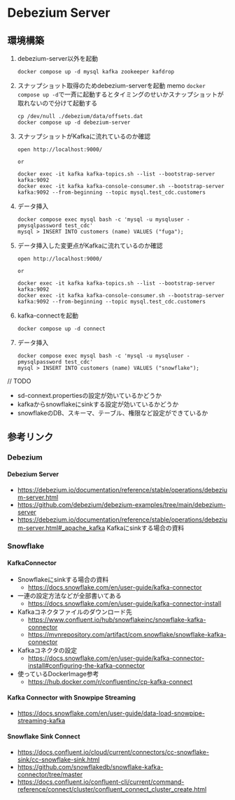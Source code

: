# Debezium Server
## 環境構築
1. debezium-server以外を起動
    ```shell
    docker compose up -d mysql kafka zookeeper kafdrop
    ```
2. スナップショット取得のためdebezium-serverを起動
    memo `docker compose up -d`で一斉に起動するとタイミングのせいかスナップショットが取れないので分けて起動する
    ```shell
    cp /dev/null ./debezium/data/offsets.dat
    docker compose up -d debezium-server
    ```
3. スナップショットがKafkaに流れているのか確認
    ```shell
    open http://localhost:9000/

    or

    docker exec -it kafka kafka-topics.sh --list --bootstrap-server kafka:9092
    docker exec -it kafka kafka-console-consumer.sh --bootstrap-server kafka:9092 --from-beginning --topic mysql.test_cdc.customers
    ```
4. データ挿入
    ```shell
    docker compose exec mysql bash -c 'mysql -u mysqluser -pmysqlpassword test_cdc'
    mysql > INSERT INTO customers (name) VALUES ("fuga");
    ```
5. データ挿入した変更点がKafkaに流れているのか確認
    ```shell
    open http://localhost:9000/

    or

    docker exec -it kafka kafka-topics.sh --list --bootstrap-server kafka:9092
    docker exec -it kafka kafka-console-consumer.sh --bootstrap-server kafka:9092 --from-beginning --topic mysql.test_cdc.customers
    ```
6. kafka-connectを起動
    ```shell
    docker compose up -d connect
    ```
7. データ挿入
    ```shell
    docker compose exec mysql bash -c 'mysql -u mysqluser -pmysqlpassword test_cdc'
    mysql > INSERT INTO customers (name) VALUES ("snowflake");
    ```

// TODO
- sd-connext.propertiesの設定が効いているかどうか
- kafkaからsnowflakeにsinkする設定が効いているかどうか
- snowflakeのDB、スキーマ、テーブル、権限など設定ができているか

## 参考リンク
### Debezium
#### Debezium Server
- https://debezium.io/documentation/reference/stable/operations/debezium-server.html
- https://github.com/debezium/debezium-examples/tree/main/debezium-server
- https://debezium.io/documentation/reference/stable/operations/debezium-server.html#_apache_kafka
    Kafkaにsinkする場合の資料

### Snowflake
#### KafkaConnector
- Snowflakeにsinkする場合の資料
  - https://docs.snowflake.com/en/user-guide/kafka-connector
- 一連の設定方法などが全部書いてある
  - https://docs.snowflake.com/en/user-guide/kafka-connector-install
- Kafkaコネクタファイルのダウンロード先
  - https://www.confluent.io/hub/snowflakeinc/snowflake-kafka-connector
  - https://mvnrepository.com/artifact/com.snowflake/snowflake-kafka-connector
- Kafkaコネクタの設定
  - https://docs.snowflake.com/en/user-guide/kafka-connector-install#configuring-the-kafka-connector
- 使っているDockerImage参考
  - https://hub.docker.com/r/confluentinc/cp-kafka-connect
#### Kafka Connector with Snowpipe Streaming
  - https://docs.snowflake.com/en/user-guide/data-load-snowpipe-streaming-kafka
#### Snowflake Sink Connect
- https://docs.confluent.io/cloud/current/connectors/cc-snowflake-sink/cc-snowflake-sink.html  
- https://github.com/snowflakedb/snowflake-kafka-connector/tree/master
- https://docs.confluent.io/confluent-cli/current/command-reference/connect/cluster/confluent_connect_cluster_create.html
